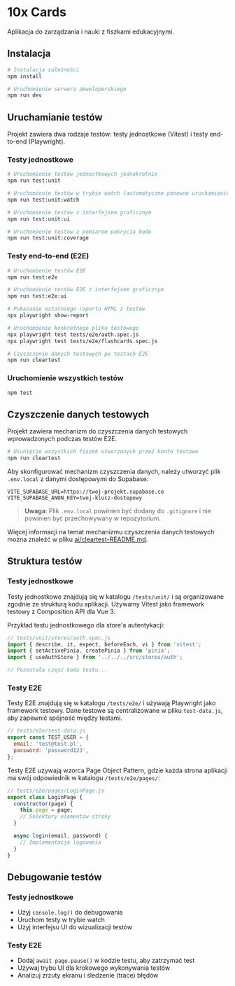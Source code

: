 # 10x Cards

Aplikacja do zarządzania i nauki z fiszkami edukacyjnymi.

## Instalacja

```bash
# Instalacja zależności
npm install

# Uruchomienie serwera deweloperskiego
npm run dev
```

## Uruchamianie testów

Projekt zawiera dwa rodzaje testów: testy jednostkowe (Vitest) i testy end-to-end (Playwright).

### Testy jednostkowe

```bash
# Uruchomienie testów jednostkowych jednokrotnie
npm run test:unit

# Uruchomienie testów w trybie watch (automatyczne ponowne uruchamianie przy zmianach)
npm run test:unit:watch

# Uruchomienie testów z interfejsem graficznym
npm run test:unit:ui

# Uruchomienie testów z pomiarem pokrycia kodu
npm run test:unit:coverage
```

### Testy end-to-end (E2E)

```bash
# Uruchomienie testów E2E
npm run test:e2e

# Uruchomienie testów E2E z interfejsem graficznym
npm run test:e2e:ui

# Pokazanie ostatniego raportu HTML z testów
npx playwright show-report

# Uruchomienie konkretnego pliku testowego
npx playwright test tests/e2e/auth.spec.js
npx playwright test tests/e2e/flashcards.spec.js

# Czyszczenie danych testowych po testach E2E
npm run cleartest
```

### Uruchomienie wszystkich testów

```bash
npm test
```

## Czyszczenie danych testowych

Projekt zawiera mechanizm do czyszczenia danych testowych wprowadzonych podczas testów E2E.

```bash
# Usunięcie wszystkich fiszek utworzonych przez konto testowe
npm run cleartest
```

Aby skonfigurować mechanizm czyszczenia danych, należy utworzyć plik `.env.local` z danymi dostępowymi do Supabase:

```properties
VITE_SUPABASE_URL=https://twoj-projekt.supabase.co
VITE_SUPABASE_ANON_KEY=twoj-klucz-dostepowy
```

> **Uwaga**: Plik `.env.local` powinien być dodany do `.gitignore` i nie powinien być przechowywany w repozytorium.

Więcej informacji na temat mechanizmu czyszczenia danych testowych można znaleźć w pliku [ai/cleartest-README.md](./ai/cleartest-README.md).

## Struktura testów

### Testy jednostkowe

Testy jednostkowe znajdują się w katalogu `/tests/unit/` i są organizowane zgodnie ze strukturą kodu aplikacji. Używamy Vitest jako framework testowy z Composition API dla Vue 3.

Przykład testu jednostkowego dla store'a autentykacji:

```javascript
// tests/unit/stores/auth.spec.js
import { describe, it, expect, beforeEach, vi } from 'vitest';
import { setActivePinia, createPinia } from 'pinia';
import { useAuthStore } from '../../../src/stores/auth';

// Pozostała część kodu testu...
```

### Testy E2E

Testy E2E znajdują się w katalogu `/tests/e2e/` i używają Playwright jako framework testowy. Dane testowe są centralizowane w pliku `test-data.js`, aby zapewnić spójność między testami.

```javascript
// tests/e2e/test-data.js
export const TEST_USER = {
  email: 'test@test.pl',
  password: 'password123',
};
```

Testy E2E używają wzorca Page Object Pattern, gdzie każda strona aplikacji ma swój odpowiednik w katalogu `/tests/e2e/pages/`:

```javascript
// tests/e2e/pages/LoginPage.js
export class LoginPage {
  constructor(page) {
    this.page = page;
    // Selektory elementów strony
  }

  async login(email, password) {
    // Implementacja logowania
  }
}
```

## Debugowanie testów

### Testy jednostkowe

- Użyj `console.log()` do debugowania
- Uruchom testy w trybie watch
- Użyj interfejsu UI do wizualizacji testów

### Testy E2E

- Dodaj `await page.pause()` w kodzie testu, aby zatrzymać test
- Używaj trybu UI dla krokowego wykonywania testów
- Analizuj zrzuty ekranu i śledzenie (trace) błędów

